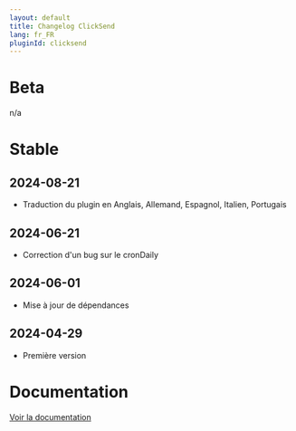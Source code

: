 ```yaml
---
layout: default
title: Changelog ClickSend
lang: fr_FR
pluginId: clicksend
---
```


# Beta

n/a

# Stable

## 2024-08-21

- Traduction du plugin en Anglais, Allemand, Espagnol, Italien, Portugais

## 2024-06-21

- Correction d'un bug sur le cronDaily

## 2024-06-01

- Mise à jour de dépendances

## 2024-04-29

- Première version

# Documentation

[Voir la documentation]({{site.baseurl}}/{{page.pluginId}}/{{page.lang}})
